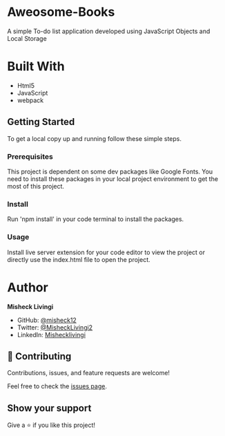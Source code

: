 # Aweosome-Books
A simple To-do list application developed using JavaScript Objects and Local Storage

# Built With
- Html5
- JavaScript
- webpack

## Getting Started

To get a local copy up and running follow these simple steps.

### Prerequisites
This project is dependent on some dev packages like Google Fonts. You need to install these packages in your local project environment to get the most of this project.

### Install
Run 'npm install' in your code terminal to install the packages.

### Usage
Install live server extension for your code editor to view the project or directly use the index.html file to open the project.

# Author

**Misheck Livingi**

- GitHub: [@misheck12](https://github.com/misheck12)
- Twitter: [@MisheckLivingi2](https://twitter.com/MisheckLivingi2)
- LinkedIn: [Mishecklivingi](https://www.linkedin.com/in/misheck-livingi-a0b536142/)

## 🤝 Contributing

Contributions, issues, and feature requests are welcome!

Feel free to check the [issues page](../../issues/).

## Show your support

Give a ⭐️ if you like this project!